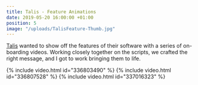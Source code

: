 ```yaml
---
title: Talis - Feature Animations
date: 2019-05-20 16:00:00 +01:00
position: 5
image: "/uploads/TalisFeature-Thumb.jpg"
---
```


[Talis](https://talis.com/) wanted to show off the features of their software with a series of on-boarding videos. Working closely together on the scripts, we crafted the right message, and I got to work bringing them to life.

{% include video.html id="336803490" %}
{% include video.html id="336807528" %}
{% include video.html id="337016323" %}